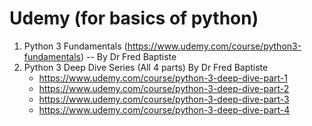 # Udemy (for basics of python)
1. Python 3 Fundamentals (https://www.udemy.com/course/python3-fundamentals) -- By Dr Fred Baptiste
2. Python 3 Deep Dive Series (All 4 parts) By Dr Fred Baptiste
   - https://www.udemy.com/course/python-3-deep-dive-part-1
   - https://www.udemy.com/course/python-3-deep-dive-part-2
   - https://www.udemy.com/course/python-3-deep-dive-part-3
   - https://www.udemy.com/course/python-3-deep-dive-part-4
   
